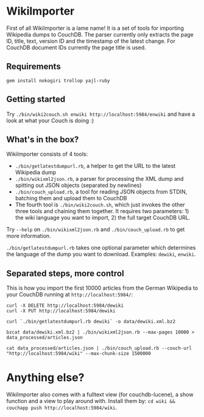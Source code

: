 # WikiImporter
First of all WikiImporter is a lame name! It is a set of tools for importing Wikipedia dumps to CouchDB. The parser currently only extracts the page ID, title, text, version ID and the timestamp of the latest change. For CouchDB document IDs currently the page title is used.

## Requirements

    gem install nokogiri trollop yajl-ruby

## Getting started
Try `./bin/wiki2couch.sh enwiki http://localhost:5984/enwiki` and have a look at what your Couch is doing :)

## What's in the box?
WikiImporter consists of 4 tools:

* `./bin/getlatestdumpurl.rb`, a helper to get the URL to the latest Wikipedia dump
* `./bin/wikixml2json.rb`, a parser for processing the XML dump and spitting out JSON objects (separated by newlines)
* `./bin/couch_upload.rb`, a tool for reading JSON objects from STDIN, batching them and upload them to CouchDB
* The fourth tool is `./bin/wiki2couch.sh`, which just invokes the other three tools and chaining them together. It requires two parameters: 1) the wiki language you want to import, 2) the full target CouchDB URL.

Try `--help` on `./bin/wikixml2json.rb` and `./bin/couch_upload.rb` to get more information.

`./bin/getlatestdumpurl.rb` takes one optional parameter which determines the language of the dump you want to download. Examples: `dewiki`, `enwiki`.


## Separated steps, more control
This is how you import the first 10000 articles from the German Wikipedia to your CouchDB running at `http://localhost:5984/`:

    curl -X DELETE http://localhost:5984/dewiki
    curl -X PUT http://localhost:5984/dewiki
    
    curl `./bin/getlatestdumpurl.rb dewiki` -o data/dewiki.xml.bz2
    
    bzcat data/dewiki.xml.bz2 | ./bin/wikixml2json.rb --max-pages 10000 > data_processed/articles.json
    
    cat data_processed/articles.json | ./bin/couch_upload.rb --couch-url "http://localhost:5984/wiki" --max-chunk-size 1500000

# Anything else?
WikiImporter also comes with a fulltext view (for couchdb-lucene), a show function and a view to play around with. Install them by: `cd wiki && couchapp push http://localhost:5984/wiki`.
